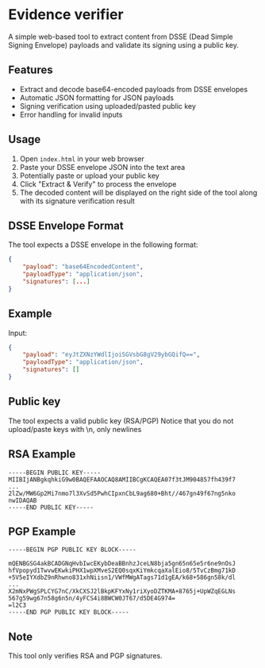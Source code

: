 # Evidence verifier

A simple web-based tool to extract content from DSSE (Dead Simple Signing Envelope) payloads and validate its signing using a public key.

## Features

- Extract and decode base64-encoded payloads from DSSE envelopes
- Automatic JSON formatting for JSON payloads
- Signing verification using uploaded/pasted public key
- Error handling for invalid inputs


## Usage

1. Open `index.html` in your web browser
2. Paste your DSSE envelope JSON into the text area
3. Potentially paste or upload your public key
3. Click "Extract & Verify" to process the envelope
4. The decoded content will be displayed on the right side of the tool along with its signature verification result 

## DSSE Envelope Format

The tool expects a DSSE envelope in the following format:

```json
{
    "payload": "base64EncodedContent",
    "payloadType": "application/json",
    "signatures": [...]
}
```

## Example

Input:
```json
{
    "payload": "eyJtZXNzYWdlIjoiSGVsbG8gV29ybGQifQ==",
    "payloadType": "application/json",
    "signatures": []
}
```

## Public key

The tool expects a valid public key (RSA/PGP)
Notice that you do not upload/paste keys with \n, only newlines

## RSA Example

```
-----BEGIN PUBLIC KEY-----
MIIBIjANBgkqhkiG9w0BAQEFAAOCAQ8AMIIBCgKCAQEA07f3tJM904857fh439f7
...
2lZw/MW6Gp2Mi7nmo7l3XvSd5PwhCIpxnCbL9ag680+Bht//467gn49f67ng5nko
nwIDAQAB
-----END PUBLIC KEY-----
```
## PGP Example
```
-----BEGIN PGP PUBLIC KEY BLOCK-----

mQENBGSG4akBCADGNqHvbIwcEKybDeaBBnhzJceLN8bja5gn65n65e5r6ne9nOsJ
hfVpopyd1TwvwEKwkiPHX1wpXMveS2EQ0sqxKiYmkcqaXalEio8/5TvCzBmg71kD
+5V5eIYXdbZ9nRhwno831xhNiisn1/VWfMWgATags71d1gEA/k68+586gn58k/dl
...
X2mNxPWgSPLCYG7nC/XkCXSJ2lBkpKFYxNy1riXyoDZTKMA+8765j+UpWZqEGLNs
567g59wg67n58g6n5n/4yFCS4i8BWCW0JT67/d5DE4G974=
=l2C3
-----END PGP PUBLIC KEY BLOCK-----
```

## Note

This tool only verifies RSA and PGP signatures. 